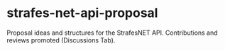 # strafes-net-api-proposal
Proposal ideas and structures for the StrafesNET API. Contributions and reviews promoted (Discussions Tab).
